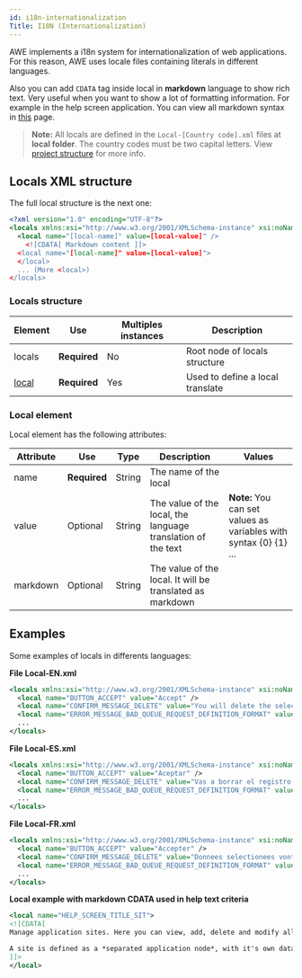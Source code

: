 ```yaml
---
id: i18n-internationalization
Title: I18N (Internationalization)
---
```


AWE implements a i18n system for internationalization of web applications. For this reason, AWE uses locale files containing literals in different languages.

Also you can add `CDATA` tag inside local in **markdown** language to show rich text. Very useful when you want to show a lot of formatting information. For example in the help screen application. You can view all markdown syntax in [this](https://wiki.almis.com/help/markdown/markdown) page.

> **Note:** All locals are defined in the `Local-[Country code].xml` files at **local folder**. The country codes must be two capital letters.  View [project structure](../guides/project-structure.md#global-folder)  for more info.

## Locals XML structure

The full local structure is the next one:

```xml
<?xml version="1.0" encoding="UTF-8"?>
<locals xmlns:xsi="http://www.w3.org/2001/XMLSchema-instance" xsi:noNamespaceSchemaLocation="../../sch/local.xsd">
  <local name="[local-name]" value=[local-value]" />
    <![CDATA[ Markdown content ]]>
  <local name="[local-name]" value=[local-value]">
  </local>
  ... (More <local>)
</locals>
```

### Locals structure


| Element     | Use      | Multiples instances    | Description                                        |
| ----------- | ---------|------------------------|----------------------------------------------------|
| locals| **Required** | No | Root node of locals structure |
| [local](#local-element) | **Required** | Yes | Used to define a local translate |


### Local element

Local element has the following attributes:

| Attribute   | Use      | Type      |  Description                    |   Values                                           |
| ----------- | ---------|-----------|---------------------------------|----------------------------------------------------|
| name | **Required** | String | The name of the local           |   |
| value | Optional | String | The value of the local, the language translation of the text          | **Note:** You can set values as variables with syntax {0} {1} ...  |
| markdown | Optional  | String | The value of the local. It will be translated as markdown | |

## Examples

Some examples of locals in differents languages:



**File Local-EN.xml**
```xml
<locals xmlns:xsi="http://www.w3.org/2001/XMLSchema-instance" xsi:noNamespaceSchemaLocation="../../sch/local.xsd">
  <local name="BUTTON_ACCEPT" value="Accept" />
  <local name="CONFIRM_MESSAGE_DELETE" value="You will delete the selected records. Do you agree?" />
  <local name="ERROR_MESSAGE_BAD_QUEUE_REQUEST_DEFINITION_FORMAT" value="Bad request definition format for queue {0}" />
  ...
</locals>
```



**File Local-ES.xml**
```xml
<locals xmlns:xsi="http://www.w3.org/2001/XMLSchema-instance" xsi:noNamespaceSchemaLocation="../../sch/local.xsd">
  <local name="BUTTON_ACCEPT" value="Aceptar" />
  <local name="CONFIRM_MESSAGE_DELETE" value="Vas a borrar el registro seleccionado. ¿Estás de acuerdo?" />
  <local name="ERROR_MESSAGE_BAD_QUEUE_REQUEST_DEFINITION_FORMAT" value="El formato de la petición a la cola {0} es erróneo" />
  ...
</locals>
```



**File Local-FR.xml**
```xml
<locals xmlns:xsi="http://www.w3.org/2001/XMLSchema-instance" xsi:noNamespaceSchemaLocation="../../sch/local.xsd">
  <local name="BUTTON_ACCEPT" value="Accepter" />
  <local name="CONFIRM_MESSAGE_DELETE" value="Donnees selectionees vont etre effacees. Etes vous d&apos;accord?" />
  <local name="ERROR_MESSAGE_BAD_QUEUE_REQUEST_DEFINITION_FORMAT" value="Le format du message pour l&apos;envoy à la queue {0} n&apos;a pas été définie" />
  ...
</locals>
```



**Local example with markdown CDATA used in help text criteria**
```xml
<local name="HELP_SCREEN_TITLE_SIT">
<![CDATA[
Manage application sites. Here you can view, add, delete and modify all application sites.

A site is defined as a *separated application node*, with it's own databases and modules.
]]>
</local>
```